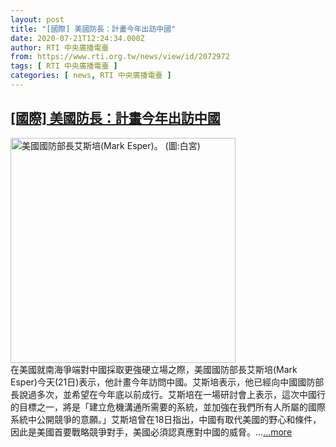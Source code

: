 ```yaml
---
layout: post
title: "[國際] 美國防長：計畫今年出訪中國"
date: 2020-07-21T12:24:34.000Z
author: RTI 中央廣播電臺
from: https://www.rti.org.tw/news/view/id/2072972
tags: [ RTI 中央廣播電臺 ]
categories: [ news, RTI 中央廣播電臺 ]
---
```

<!--1595334274000-->
[[國際] 美國防長：計畫今年出訪中國](https://www.rti.org.tw/news/view/id/2072972)
------

<div>
<img src="https://static.rti.org.tw/assets/thumbnails/2020/01/08/e87dc78db4b7acbf2c658922a99f4172.jpg" width="360" alt="美國國防部長艾斯培(Mark Esper)。 (圖:白宮)" title="美國國防部長艾斯培(Mark Esper)。 (圖:白宮)"><br>在美國就南海爭端對中國採取更強硬立場之際，美國國防部長艾斯培(Mark Esper)今天(21日)表示，他計畫今年訪問中國。艾斯培表示，他已經向中國國防部長說過多次，並希望在今年底以前成行。艾斯培在一場研討會上表示，這次中國行的目標之一，將是「建立危機溝通所需要的系統，並加強在我們所有人所屬的國際系統中公開競爭的意願。」艾斯培曾在18日指出，中國有取代美國的野心和條件，因此是美國首要戰略競爭對手，美國必須認真應對中國的威脅。...<a target="_blank" href="https://www.rti.org.tw/news/view/id/2072972">...more</a>
</div>
